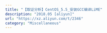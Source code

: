 ```yaml
---
title: "【取证分析】CentOS_5.5_安装GCC编译LiME"
description: "2018.05 [aliyun]"
url: "https://xz.aliyun.com/t/2346"
category: "Miscellaneous"
---
```


